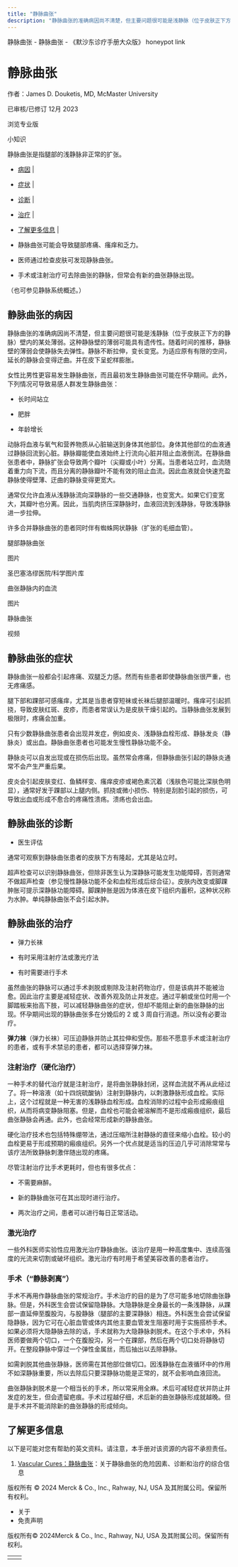```yaml
---
title: "静脉曲张"
description: "静脉曲张的准确病因尚不清楚，但主要问题很可能是浅静脉（位于皮肤正下方的静脉）壁内的某处薄弱。这种静脉壁的薄弱可能具有遗传性。随着时间的推移，静脉壁的薄弱会使静脉失去弹性。静脉不断拉伸，变长变宽。为适应原有有限的空间，延长的静脉会变得迂曲。并在皮下呈蛇样膨胀。"
---
```


﻿静脉曲张 \- 静脉曲张 \- 《默沙东诊疗手册大众版》 honeypot link

# 静脉曲张

作者：James D. Douketis, MD, McMaster University

已审核/已修订 12月 2023

浏览专业版

小知识

静脉曲张是指腿部的浅静脉非正常的扩张。

- [病因](#病因_v87246972_zh) \|
- [症状](#症状_v723105_zh) \|
- [诊断](#诊断_v723123_zh) \|
- [治疗](#治疗_v723127_zh) \|
- [了解更多信息](#了解更多信息_v51697927_zh) \|

- 静脉曲张可能会导致腿部疼痛、瘙痒和乏力。

- 医师通过检查皮肤可发现静脉曲张。

- 手术或注射治疗可去除曲张的静脉，但常会有新的曲张静脉出现。


（也可参见静脉系统概述。）

## 静脉曲张的病因

静脉曲张的准确病因尚不清楚，但主要问题很可能是浅静脉（位于皮肤正下方的静脉）壁内的某处薄弱。这种静脉壁的薄弱可能具有遗传性。随着时间的推移，静脉壁的薄弱会使静脉失去弹性。静脉不断拉伸，变长变宽。为适应原有有限的空间，延长的静脉会变得迂曲。并在皮下呈蛇样膨胀。

女性比男性更容易发生静脉曲张，而且最初发生静脉曲张可能在怀孕期间。此外，下列情况可导致易感人群发生静脉曲张：

- 长时间站立

- 肥胖

- 年龄增长


动脉将血液与氧气和营养物质从心脏输送到身体其他部位。身体其他部位的血液通过静脉回流到心脏。静脉瓣能使血液始终上行流向心脏并阻止血液倒流。在静脉曲张患者中，静脉扩张会导致两个瓣叶（尖瓣或小叶）分离。当患者站立时，血流随着重力向下流，而且分离的静脉瓣叶不能有效的阻止血流。因此血液就会快速充盈静脉使得壁薄、迂曲的静脉变得更宽大。

通常仅允许血液从浅静脉流向深静脉的一些交通静脉，也变宽大。如果它们变宽大，其瓣叶也分离。因此，当肌肉挤压深静脉时，血液回流到浅静脉，导致浅静脉进一步拉伸。

许多合并静脉曲张的患者同时伴有蜘蛛网状静脉（扩张的毛细血管）。

腿部静脉曲张



图片

圣巴塞洛缪医院/科学图片库

曲张静脉内的血流



图片

静脉曲张



视频

## 静脉曲张的症状

静脉曲张一般都会引起疼痛、双腿乏力感。然而有些患者即使静脉曲张很严重，也无疼痛感。

腿下部和踝部可感瘙痒，尤其是当患者穿短袜或长袜后腿部温暖时。瘙痒可引起抓挠，导致皮肤红斑、皮疹，而患者常误认为是皮肤干燥引起的。当静脉曲张发展到极限时，疼痛会加重。

只有少数静脉曲张患者会出现并发症，例如皮炎、浅静脉血栓形成、静脉发炎（静脉炎）或出血。静脉曲张患者也可能发生慢性静脉功能不全。

静脉炎可以自发出现或在损伤后出现。虽然常会疼痛，但静脉曲张引起的静脉炎通常不会产生严重后果。

皮炎会引起皮肤变红、鱼鳞样变、瘙痒皮疹或褐色素沉着（浅肤色可能比深肤色明显），通常好发于踝部以上腿内侧。抓挠或微小损伤、特别是刮脸引起的损伤，可导致出血或形成不愈合的疼痛性溃疡。溃疡也会出血。

## 静脉曲张的诊断

- 医生评估


通常可观察到静脉曲张患者的皮肤下方有隆起，尤其是站立时。

超声检查可以识别静脉曲张，但除非医生认为深静脉可能发生功能障碍，否则通常不做超声检查（参见慢性静脉功能不全和血栓形成后综合征）。皮肤内改变或脚踝肿胀可提示深静脉功能障碍。脚踝肿胀是因为体液在皮下组织内蓄积，这种状况称为水肿。单纯静脉曲张不会引起水肿。

## 静脉曲张的治疗

- 弹力长袜

- 有时采用注射疗法或激光疗法

- 有时需要进行手术


虽然曲张的静脉可以通过手术剥脱或剔除及注射药物治疗，但是该病并不能被治愈。因此治疗主要是减轻症状、改善外观及防止并发症。通过平躺或坐位时用一个脚踏板来抬高下肢，可以减轻静脉曲张的症状，但却不能阻止新的曲张静脉的出现。怀孕期间出现的静脉曲张多在分娩后的 2 或 3 周自行消退。所以没有必要治疗。

**弹力袜**（弹力长袜）可压迫静脉并防止其拉伸和受伤。那些不愿意手术或注射治疗的患者，或有手术禁忌的患者，都可以选择穿弹力袜。

### 注射治疗（硬化治疗）

一种手术的替代治疗就是注射治疗，是将曲张静脉封闭，这样血流就不再从此经过了。将一种溶液（如十四烷硫酸钠）注射到静脉内，以刺激静脉形成血栓。实际上，这个过程就是一种无害的浅静脉血栓形成。血栓消除的过程中会形成瘢痕组织，从而将病变静脉阻塞。但是，血栓也可能会被溶解而不是形成瘢痕组织，最后曲张静脉会再通。此外，也会经常形成新的静脉曲张。

硬化治疗技术也包括特殊绷带法，通过压缩所注射静脉的直径来缩小血栓。较小的血栓更易于形成预期的瘢痕组织。另外一个优点就是适当的压迫几乎可消除常常与该疗法所致静脉刺激伴随出现的疼痛。

尽管注射治疗比手术更耗时，但也有很多优点：

- 不需要麻醉。

- 新的静脉曲张可在其出现时进行治疗。

- 两次治疗之间，患者可以进行每日正常活动。


### 激光治疗

一些外科医师实验性应用激光治疗静脉曲张。该治疗是用一种高度集中、连续高强度的光流来切割或破坏组织。激光治疗有时用于希望美容改善的患者治疗。

### 手术（“静脉剥离”）

手术不再用作静脉曲张的常规治疗。手术治疗的目的是为了尽可能多地切除曲张静脉。但是，外科医生会尝试保留隐静脉。大隐静脉是全身最长的一条浅静脉，从踝部一直延伸至腹股沟，与股静脉（腿部的主要深静脉）相连。外科医生会尝试保留隐静脉，因为它可在心脏血管或体内其他主要血管发生阻塞时用于实施搭桥手术。如果必须将大隐静脉去除的话，手术就称为大隐静脉剥脱术。在这个手术中，外科医师要做两个切口，一个在腹股沟，另一个在踝部，然后在两个切口处将静脉切开。在整段静脉中穿过一个弹性金属丝，而后抽出以去除静脉。

如需剥脱其他曲张静脉，医师需在其他部位做切口。因浅静脉在血液循环中的作用不如深静脉重要，所以去除后只要深静脉功能是正常的，就不会影响血液回流。

曲张静脉剥脱术是一个相当长的手术，所以常采用全麻。术后可减轻症状并防止并发症的发生，但会遗留疤痕。手术过程越仔细，术后新的曲张静脉形成就越晚。但是手术并不能消除新的曲张静脉的形成倾向。

## 了解更多信息

以下是可能对您有帮助的英文资料。请注意，本手册对该资源的内容不承担责任。

1. [Vascular Cures：静脉曲张](https://vascularcures.org/varicose-veins/)：关于静脉曲张的危险因素、诊断和治疗的综合信息




版权所有 © 2024
Merck & Co., Inc., Rahway, NJ, USA 及其附属公司。保留所有权利。

- 关于
- 免责声明

版权所有© 2024Merck & Co., Inc., Rahway, NJ, USA 及其附属公司。保留所有权利。

|     |     |
| --- | --- |
|  |  |